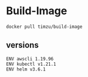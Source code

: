 # Build-Image

```bash
docker pull timzu/build-image
```

## versions

```
ENV awscli 1.19.96
ENV kubectl v1.21.1
ENV helm v3.6.1
```
